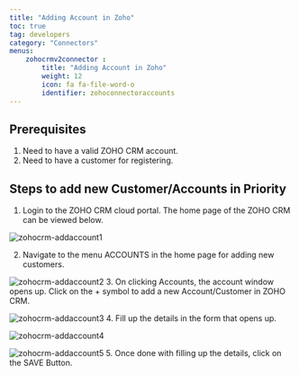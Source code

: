 ```yaml
---
title: "Adding Account in Zoho"
toc: true
tag: developers
category: "Connectors"
menus: 
    zohocrmv2connector :
        title: "Adding Account in Zoho"
        weight: 12
        icon: fa fa-file-word-o
        identifier: zohoconnectoraccounts
---
```


## Prerequisites

1.	Need to have a valid ZOHO CRM account.
2.	Need to have a customer for registering.

## Steps to add new Customer/Accounts in Priority

1.	Login to the ZOHO CRM cloud portal. The home page of the ZOHO CRM can be viewed below.

![zohocrm-addaccount1](/staticfiles/connectors/media/application-connector/zohocrm-addaccount1)

2.  Navigate to the menu ACCOUNTS in the home page for adding new customers. 

![zohocrm-addaccount2](/staticfiles/connectors/media/application-connector/zohocrm-addaccount2)
3.  On clicking Accounts, the account window opens up. Click on the + symbol to add a new Account/Customer in ZOHO CRM.

![zohocrm-addaccount3](/staticfiles/connectors/media/application-connector/zohocrm-addaccount3)
4.  Fill up the details in the form that opens up.

![zohocrm-addaccount4](/staticfiles/connectors/media/application-connector/zohocrm-addaccount4)

![zohocrm-addaccount5](/staticfiles/connectors/media/application-connector/zohocrm-addaccount5)
5.  Once done with filling up the details, click on the SAVE Button.
     